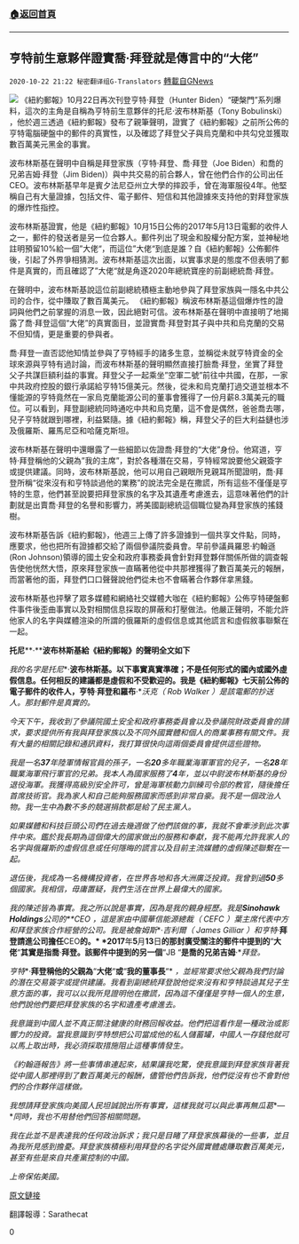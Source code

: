 ###  [:house:返回首頁](https://github.com/ourhimalayas/txt)
---

## 亨特前生意夥伴證實喬·拜登就是傳言中的“大佬”
`2020-10-22 21:22 秘密翻译组G-Translators` [轉載自GNews](https://gnews.org/zh-hant/441182/)

![]()![](https://gnews-media-offload.s3.amazonaws.com/wp-content/uploads/2020/10/22210737/1-178.png)
《紐約郵報》10月22日再次刊登亨特·拜登（Hunter Biden）“硬槃門”系列爆料，這次的主角是自稱為亨特前生意夥伴的托尼·波布林斯基（Tony Bobulinski） ，他於週三透過《紐約郵報》發布了親筆聲明，證實了《紐約郵報》之前所公佈的亨特電腦硬盤中的郵件的真實性，以及確認了拜登父子與烏克蘭和中共勾兌並獲取數百萬美元黑金的事實。

波布林斯基在聲明中自稱是拜登家族（亨特·拜登、喬·拜登（Joe Biden）和喬的兄弟吉姆·拜登（Jim Biden)）與中共交易的前合夥人，曾在他們合作的公司出任CEO。波布林斯基早年是賓夕法尼亞州立大學的摔跤手，曾在海軍服役4年。他堅稱自己有大量證據，包括文件、電子郵件、短信和其他證據來支持他的對拜登家族的爆炸性指控。

波布林斯基證實，他是《紐約郵報》10月15日公佈的2017年5月13日電郵的收件人之一，郵件的發送者是另一位合夥人。郵件列出了現金和股權分配方案，並神秘地註明預留10%給一個”大佬“，而這位”大佬“到底是誰？自《紐約郵報》公佈郵件後，引起了外界爭相猜測。波布林斯基這次出面，以實事求是的態度不但表明了郵件是真實的，而且確認了”大佬“就是角逐2020年總統寶座的前副總統喬·拜登。

在聲明中，波布林斯基說這位前副總統積極主動地參與了拜登家族與一隱名中共公司的合作，從中賺取了數百萬美元。 《紐約郵報》稱波布林斯基這個爆炸性的證詞與他們之前掌握的消息一致，因此絕對可信。波布林斯基在聲明中直接明了地揭露了喬·拜登這個“大佬”的真實面目，並證實喬·拜登對其子與中共和烏克蘭的交易不但知情，更是重要的參與者。

喬·拜登一直否認他知情並參與了亨特經手的諸多生意，並稱從未就亨特資金的全球來源與亨特有過討論，而波布林斯基的聲明顯然直接打臉喬·拜登，坐實了拜登父子共謀巨額利益的事實。拜登父子一起乘坐”空軍二號”前往中共國，在那，一家中共政府控股的銀行承諾給亨特15億美元。然後，從未和烏克蘭打過交道並根本不懂能源的亨特竟然在一家烏克蘭能源公司的董事會獲得了一份月薪8.3萬美元的職位。可以看到，拜登副總統同時通吃中共和烏克蘭，這不會是偶然，爸爸喬去哪，兒子亨特就跟到哪裡，利益緊隨。據《紐約郵報》稱，拜登父子的巨大利益鏈也涉及俄羅斯、羅馬尼亞和哈薩克斯坦。

波布林斯基在聲明中還曝露了一些細節以佐證喬·拜登的“大佬”身份。他寫道，亨特·拜登稱他的父親為”我的主席”，對於各種潛在交易，亨特經常說要他父親簽字或提供建議。同時，波布林斯基說，他可以用自己親眼所見親耳所聞證明，喬·拜登所稱“從來沒有和亨特談過他的業務”的說法完全是在撒謊，所有這些不僅僅是亨特的生意，他們甚至說要把拜登家族的名字及其遺產考慮進去，這意味著他們的計劃就是出賣喬·拜登的名譽和影響力，將美國副總統這個職位變為拜登家族的搖錢樹。

波布林斯基告訴《紐約郵報》，他週三上傳了許多證據到一個共享文件點，同時，應要求，他也把所有證據都交給了兩個參議院委員會。早前參議員羅恩·約翰遜(Ron Johnson)領導的國土安全和政府事務委員會針對拜登夥伴關係所做的調查報告使他恍然大悟，原來拜登家族一直瞞著他從中共那裡獲得了數百萬美元的報酬，而當著他的面，拜登們口口聲聲說他們從未也不會瞞著合作夥伴拿黑錢。

波布林斯基也抨擊了眾多媒體和網絡社交媒體大咖在《紐約郵報》公佈亨特硬盤郵件事件後歪曲事實以及對相關信息採取的屏蔽和打壓做法。他嚴正聲明，不能允許他家人的名字與媒體渲染的所謂的俄羅斯的虛假信息或其他謊言和虛假敘事聯繫在一起。

**托尼****·****波布林斯基給《紐約郵報》的聲明全文如下**

*我的名字是托尼**·**波布林斯基。以下事實真實準確；不是任何形式的國內或國外虛假信息。任何相反的建議都是虛假和不受歡迎的。我是《紐約郵報》七天前公佈的電子郵件的收件人，亨特**·**拜登和羅布**·**沃克（* *Rob Walker* *）是該電郵的抄送人。那封郵件是真實的。*

*今天下午，我收到了參議院國土安全和政府事務委員會以及參議院財政委員會的請求，要求提供所有我與拜登家族以及不同外國實體和個人的商業事務有關文件。我有大量的相關記錄和通訊資料，我打算很快向這兩個委員會提供這些證物。*

*我是一名**37**年陸軍情報官員的孫子，一名**20**多年職業海軍軍官的兒子，一名**28**年職業海軍飛行軍官的兄弟。我本人為國家服務了**4**年，並以中尉波布林斯基的身份退役海軍。我獲得高級別安全許可，曾是海軍核動力訓練司令部的教官，隨後擔任首席技術官。我為家人和自己能夠服務國家而感到非常自豪。我不是一個政治人物。我一生中為數不多的競選捐款都是給了民主黨人。*

*如果媒體和科技巨頭公司們在過去幾週做了他們該做的事，我就不會牽涉到此次事件中來。鑑於我長期為這個偉大的國家做出的服務和奉獻，我不能再允許我家人的名字與俄羅斯的虛假信息或任何隱晦的謊言以及目前主流媒體的虛假陳述聯繫在一起。*

*退伍後，我成為一名機構投資者，在世界各地和各大洲廣泛投資。我曾到過**50**多個國家。我相信，毋庸置疑，我們生活在世界上最偉大的國家。*

*我的陳述皆為事實。我之所以說是事實，因為是我的親身經歷。我是**Sinohawk Holdings**公司的**CEO* *，這是家由中國華信能源總裁（* *CEFC* *）葉主席代表中方和拜登家族合作經營的公司。我是被詹姆斯**·**吉利爾（* *James Gilliar* *）和亨特**·**拜登請進公司擔任**CEO**的。* *2017**年**5**月**13**日**的那封廣受關注的郵件中提到的**“**大佬**“**其實是指喬**·**拜登。該郵件中提到的另一個**“JB “**是喬的兄弟吉姆**·**拜登。*

*亨特**·**拜登稱他的父親為**“**大佬**“**或**“**我的董事長**“* *，並經常要求他父親為我們討論的潛在交易簽字或提供建議。我看到副總統拜登說他從來沒有和亨特談過其兒子生意方面的事，我可以以我所見證明他在撒謊，因為這不僅僅是亨特一個人的生意，他們說他們要把拜登家族的名字和遺產考慮進去。*

*我意識到中國人並不真正關注健康的財務回報收益。他們把這看作是一種政治或影響力的投資。當我意識到亨特想把公司當成他的私人儲蓄罐，中國人一存錢他就可以馬上取出時，我必須採取措施阻止這種事情發生。*

*《約翰遜報告》將一些事情串連起來，結果讓我吃驚，使我意識到拜登家族背著我從中國人那裡得到了數百萬美元的報酬，儘管他們告訴我，他們從沒有也不會對他們的合作夥伴這樣做。*

*我想請拜登家族向美國人民坦誠說出所有事實，這樣我就可以與此事再無瓜葛**—**同時，我也不用替他們回答相關問題。*

*我在此並不是表達我的任何政治訴求；我只是目睹了拜登家族幕後的一些事，並且為我所見感到擔憂。拜登家族積極利用拜登的名字從外國實體處賺取數百萬美元，甚至有些是來自共產黨控制的中國。*

*上帝保佑美國。*

[原文鏈接](https://nypost.com/2020/10/22/hunter-biz-partner-confirms-e-mail-details-joe-bidens-push-to-make-millions-from-china/)

翻譯報導：Sarathecat



0
